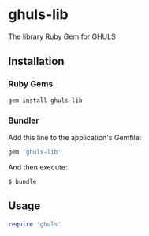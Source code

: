 # ghuls-lib
The library Ruby Gem for GHULS

## Installation
### Ruby Gems
```
gem install ghuls-lib
```

### Bundler
Add this line to the application's Gemfile:
``` ruby
gem 'ghuls-lib'
```

And then execute:
```
$ bundle
```

## Usage
``` ruby
require 'ghuls'
```
